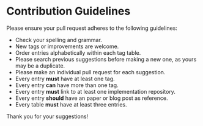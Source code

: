 # Contribution Guidelines
Please ensure your pull request adheres to the following guidelines:

* Check your spelling and grammar.
* New tags or improvements are welcome.
* Order entries alphabetically within each tag table.
* Please search previous suggestions before making a new one, as yours may be a duplicate.
* Please make an individual pull request for each suggestion.
* Every entry **must** have at least one tag.
* Every entry **can** have more than one tag.
* Every entry **must** link to at least one implementation repository.
* Every entry **should** have an paper or blog post as reference.
* Every table **must** have at least three entries.

Thank you for your suggestions!
